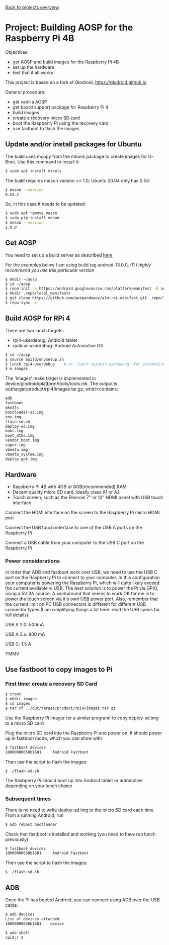 [Back to projects overview](projects.md)

# Project: Building AOSP for the Raspberry Pi 4B

Objectives:

* get AOSP and build images for the Raspberry Pi 4B
* set up the hardware
* test that it all works

This project is based on a fork of Glodroid, <https://glodroid.github.io>

General procedure:
* get vanilla AOSP
* get board support package for Raspberry Pi 4
* build images
* create a recovery micro SD card
* boot the Raspberry Pi using the recovery card
* use fastboot to flash the images


## Update and/or install packages for Ubuntu

The build uses mcopy from the mtools package to create images for U-Boot.
Use this command to install it:
```bash
$ sudo apt install mtools
```

The build requires meson version >= 1.0; Ubuntu 20.04 only has 0.53:
```bash
$ meson --version
0.53.2
```
So, in this case it needs to be updated:

```bash
$ sudo apt remove meson
$ sudo pip install meson
$ meson --version
1.0.0
```

## Get AOSP
You need to set up a build server as described [here](build-server.md)	

For the examples below I am using build tag android-13.0.0_r11
*I highly recommend you use this particular version*

```bash
$ mkdir ~/aosp
$ cd ~/aosp
$ repo init -u https://android.googlesource.com/platform/manifest -b android-13.0.0_r11
$ mkdir .repo/local_manifests
$ git clone https://github.com/aospandaaos/a3m-rpi-manifest.git .repo/local_manifests
$ repo sync -c
```

## Build AOSP for RPi 4

There are two lunch targets:

* rpi4-userdebug: Android tablet
* rpi4car-userdebug: Android Automotive OS

```bash
$ cd ~/aosp
$ source build/envsetup.sh
$ lunch rpi4-userdebug    # or 'lunch rpi4car-userdebug' for automotive
$ m images
```

The 'images' make target is implemented in device/glodroid/platform/tools/tools.mk.
The output is out/target/product/rpi4/images.tar.gz, which contains:

```bash
adb
fastboot
mke2fs
bootloader-sd.img
env.img
flash-sd.sh
deploy-sd.img
boot.img
boot_dtbo.img
vendor_boot.img
super.img
vbmeta.img
vbmeta_system.img
deploy-gpt.img
```


## Hardware
* Raspberry Pi 4B with 4GB or 8GB(recommended) RAM
* Decent quality micro SD card, ideally class A1 or A2
* Touch screen, such as the Elecrow 7" or 10" HDMI panel with USB touch interface

Connect the HDMI interface on the screen to the Raspberry Pi micro HDMI port

Connect the USB touch interface to one of the USB A ports on the Raspberry Pi

Connect a USB cable from your computer to the USB C port on the Raspberry Pi

### Power considerations
In order that ADB and fastboot work over USB, we need to use the USB C port on
the Raspberry Pi to connect to your computer. In this configuration your computer is powering the
Raspberry Pi, which will quite likely exceed the current available vi USB. The
best solution is to power the Pi via GPIO, using a 5V 3A source. A workaround
that seems to work OK for me is to power the touch screen via it's own USB power
port. Also, remember that the current limit on PC USB connectors is different
for different USB connector types (I am simplifying things a lot here: read the
USB specs for full details):

USB A 2.0: 500mA

USB A 3.x: 900 mA

USB C: 1.5 A

YMMV


## Use fastboot to copy images to Pi

### First time: create a recovery SD Card

```bash
$ croot
$ mkdir images
$ cd images
$ tar xf ../out/target/product/rpi4/images.tar.gz
```

Use the Raspberry Pi Imager (or a similar program) to copy deploy-sd.img to a
micro SD card

Plug the micro SD card into the Raspberry Pi and power on. It should power up in
fastboot mode, which you can show with
```bash
$ fastboot devices
10000000650b1601	 Android Fastboot
```

Then use the script to flash the images:
```bash
$ ./flash-sd.sh
```

The Rasbperry Pi should boot up into Android tablet or automotive depending on
your lunch choice


### Subsequent times

There is no need to write deploy-sd.img to the micro SD card each time.
From a running Android, run

```bash
$ adb reboot bootloader
```

Check that fastboot is installed and working (you need to have run lunch previously)
```bash
$ fastboot devices
10000000650b1601	 Android Fastboot
```

Then use the script to flash the images:
```bash
$ ./flash-sd.sh
```

## ADB
Once the Pi has booted Android, you can connect using ADB over the USB cable:

```bash
$ adb devices
List of devices attached
10000000650b1601	device

$ adb shell
rpi4:/ $ 
```
